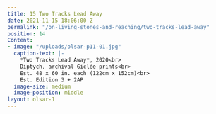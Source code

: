 ```yaml
---
title: 15 Two Tracks Lead Away
date: 2021-11-15 18:06:00 Z
permalink: "/on-living-stones-and-reaching/two-tracks-lead-away"
position: 14
Content:
- image: "/uploads/olsar-p11-01.jpg"
  caption-text: |-
    *Two Tracks Lead Away*, 2020<br>
    Diptych, archival Giclée prints<br>
    Est. 48 x 60 in. each (122cm x 152cm)<br>
    Est. Edition 3 + 2AP
  image-size: medium
  image-position: middle
layout: olsar-1
---
```


